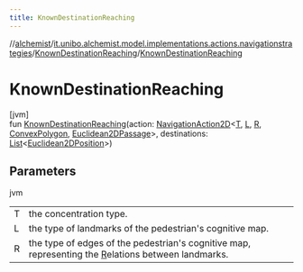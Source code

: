 ```yaml
---
title: KnownDestinationReaching
---
```

//[alchemist](../../../index.html)/[it.unibo.alchemist.model.implementations.actions.navigationstrategies](../index.html)/[KnownDestinationReaching](index.html)/[KnownDestinationReaching](-known-destination-reaching.html)



# KnownDestinationReaching



[jvm]\
fun [KnownDestinationReaching](-known-destination-reaching.html)(action: [NavigationAction2D](../../it.unibo.alchemist.model.interfaces/index.html#-517309547%2FClasslikes%2F-134779887)<[T](index.html), [L](index.html), [R](index.html), [ConvexPolygon](../../it.unibo.alchemist.model.interfaces.geometry.euclidean2d/-convex-polygon/index.html), [Euclidean2DPassage](../../it.unibo.alchemist.model.interfaces.geometry.euclidean2d.graph/-euclidean2-d-passage/index.html)>, destinations: [List](https://kotlinlang.org/api/latest/jvm/stdlib/kotlin.collections/-list/index.html)<[Euclidean2DPosition](../../it.unibo.alchemist.model.implementations.positions/-euclidean2-d-position/index.html)>)



## Parameters


jvm

| | |
|---|---|
| T | the concentration type. |
| L | the type of landmarks of the pedestrian's cognitive map. |
| R | the type of edges of the pedestrian's cognitive map, representing the [R](index.html)elations between landmarks. |




